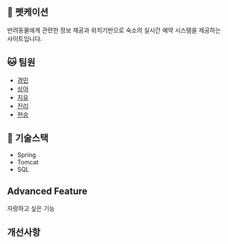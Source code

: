 ## 🐶 펫케이션
반려동물에게 관련한 정보 제공과 위치기반으로 숙소의 실시간 예약 시스템을 제공하는 사이트입니다.

## 🐱 팀원  
- [경민](https://github.com/miniminichichi)
- [상아](https://github.com/SangAhhh)
- [지유](https://github.com/zyooou)
- [진리](https://github.com/Lee-jinri)
- [현승](https://github.com/kolk23)

## 🐤 기술스택
- Spring 
- Tomcat
- SQL

## Advanced Feature
자랑하고 싶은 기능

## 개선사항
